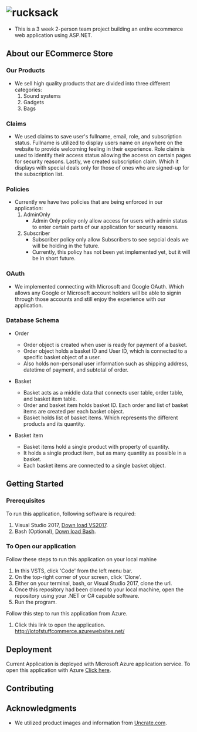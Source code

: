 # ![rucksack](./wwwroot/images/rucksack_logo.PNG)
- This is a 3 week 2-person team project building an entire ecommerce web application using ASP.NET.

## About our ECommerce Store

### Our Products
- We sell high quality products that are divided into three different categories:
    1. Sound systems
    2. Gadgets
    3. Bags

### Claims
- We used claims to save user's fullname, email, role, and subscription status. 
Fullname is utilized to display users name on anywhere on the website to provide welcoming feeling in 
their experience. 
Role claim is used to identify their access status allowing the access on certain pages for security reasons.
Lastly, we created subscription claim. Which it displays with special deals only for those of ones who are 
signed-up for the subscription list.

### Policies
- Currently we have two policies that are being enforced in our application:
    1. AdminOnly
        - Admin Only policy only allow access for users with admin status to enter certain parts of our application for security reasons.
    2. Subscriber
        - Subscriber policy only allow Subscribers to see sepcial deals we will be holding in the future.
        - Currently, this policy has not been yet implemented yet, but it will be in short future.

### OAuth
- We implemented connecting with Microsoft and Google OAuth. Which allows any Google or Microsoft account
holders will be able to signin through those accounts and still enjoy the experience with our application.

### Database Schema
- Order
    - Order object is created when user is ready for payment of a basket.
    - Order object holds a basket ID and User ID, which is connected to a specific basket object of a user.
    - Also holds non-personal user information such as shipping address, datetime of payment, and subtotal of order. 

- Basket
    - Basket acts as a middle data that connects user table, order table, and basket item table.
    - Order and basket item holds basket ID. Each order and list of basket items are created per each basket object.
    - Basket holds list of basket items. Which represents the different products and its quantity.

- Basket item
    - Basket items hold a single product with property of quantity.
    - It holds a single product item, but as many quantity as possible in a basket.
    - Each basket items are connected to a single basket object.



## Getting Started

### Prerequisites

To run this application, following software is required:
1. Visual Studio 2017, [Down load VS2017](https://visualstudio.microsoft.com/downloads/).
2. Bash (Optional), [Down load Bash](https://git-scm.com/downloads).

### To Open our application
Follow these steps to run this application on your local mahine
1. In this VSTS, click 'Code' from the left menu bar.
2. On the top-right corner of your screen, click 'Clone'.
3. Either on your terminal, bash, or Visual Studio 2017, clone the url.
4. Once this repository had been cloned to your local machine, open the repository using your .NET or C# capable software.
5. Run the program.

Follow this step to run this application from Azure.
1. Click this link to open the application. http://lotofstuffcommerce.azurewebsites.net/


## Deployment

Current Application is deployed with Microsoft Azure application service. To open this application
with Azure [Click here](http://lotofstuffcommerce.azurewebsites.net/).


## Contributing


## Acknowledgments

* We utilized product images and information from [Uncrate.com](https://uncrate.com/).

